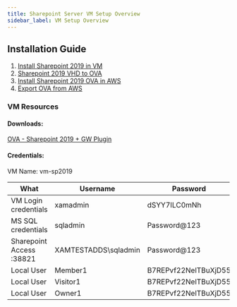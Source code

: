 ```yaml
---
title: Sharepoint Server VM Setup Overview
sidebar_label: VM Setup Overview
---
```


## Installation Guide

1. [Install Sharepoint 2019 in VM](https://github.com/k8-proxy/k8-proxy-documentation/blob/master/docs/websites/sharepoint/server/server-setup/2.%20sp-vm-manual-install.md)
2. [Sharepoint 2019 VHD to OVA](https://github.com/k8-proxy/k8-proxy-documentation/blob/master/docs/websites/sharepoint/server/server-setup/3.%20sp-vhd-to-ova.md)
3. [Install Sharepoint 2019 OVA in AWS](https://github.com/k8-proxy/k8-proxy-documentation/blob/master/docs/websites/sharepoint/server/server-setup/4.%20sp-ova-aws.md)
4. [Export OVA from AWS](https://github.com/k8-proxy/k8-proxy-documentation/blob/master/docs/websites/sharepoint/server/server-setup/5.%20export-ova-aws.md)

### VM Resources 

#### Downloads: 

[OVA - Sharepoint 2019 + GW Plugin](https://glasswall-sow-ova.s3-eu-west-1.amazonaws.com/vms/sharepoint/sp-svr-plugin-vm.ova)

#### Credentials:

VM Name: vm-sp2019

| What      | Username      | Password     |
| --------  | ---------     | ----------   |
| VM Login credentials | xamadmin | dSYY7ILC0mNh |
|MS SQL credentials|sqladmin|Password@123|
|Sharepoint Access :38821 |XAMTESTADDS\sqladmin|Password@123|
|Local User|Member1|B7REPvf22NelTBuXjD55|
|Local User|Visitor1|B7REPvf22NelTBuXjD55|
|Local User|Owner1|B7REPvf22NelTBuXjD55|
